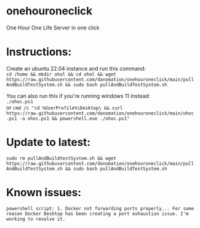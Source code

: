 # onehouroneclick
One Hour One Life Server in one click


# Instructions:    
  Create an ubuntu 22.04 instance and run this command:   
```cd /home && mkdir ohol && cd ohol && wget https://raw.githubusercontent.com/danomation/onehouroneclick/main/pullAndBuildTestSystem.sh && sudo bash pullAndBuildTestSystem.sh```

  You can also run this if you're running windows 11 instead:    
```./ohoc.ps1```    
or
```cmd /c "cd %UserProfile%\Desktop\ && curl https://raw.githubusercontent.com/danomation/onehouroneclick/main/ohoc.ps1 -o ohoc.ps1 && powershell.exe ./ohoc.ps1"```


# Update to latest:
```sudo rm pullAndBuildtestSystem.sh && wget https://raw.githubusercontent.com/danomation/onehouroneclick/main/pullAndBuildTestSystem.sh && sudo bash pullAndBuildTestSystem.sh```


# Known issues:    
```powershell script: 1. Docker not forwarding ports properly... For some reason Docker Desktop has been creating a port exhaustion issue. I'm working to resolve it.```
